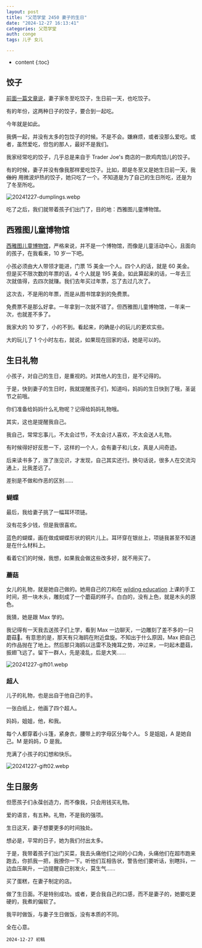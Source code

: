 ```yaml
---
layout: post
title: "父范学堂 2450 妻子的生日"
date: "2024-12-27 16:13:41"
categories: 父范学堂
auth: conge
tags: 儿子 女儿

---
```

* content
{:toc}

## 饺子

[前面一篇文章说](https://conge.livingwithfcs.org/2024/12/27/ReturnPoint-winter-solstice/)，妻子家冬至吃饺子，生日前一天，也吃饺子。

有的年份，这两种日子的饺子，要合到一起吃。

今年就是如此。




我俩一起，并没有太多的包饺子的时候。不是不会。嫌麻烦，或者没那么爱吃。或者，虽然爱吃，但包的那人，最好不是我们。

我家经常吃的饺子，几乎总是来自于 Trader Joe's 商店的一款鸡肉馅儿的饺子。

有的时候，妻子并没有像我那样爱吃饺子。比如，即是冬至又是她生日前一天，我~~做的~~ 用微波炉热的饺子，她只吃了一个。不知道是为了自己的生日所吃，还是为了冬至所吃。

![20241227-dumplings.webp](https://s2.loli.net/2024/12/28/u6fgLjqUO3p8bSa.webp)

吃了之后，我们就带着孩子们出门了，目的地：西雅图儿童博物馆。

## 西雅图儿童博物馆

[西雅图儿童博物馆](https://seattlechildrensmuseum.org/)，严格来说，并不是一个博物馆，而像是儿童活动中心，且面向的孩子，在我看来，10 岁一下吧。

小孩必须由大人带领才能进，门票 15 美金一个人。四个人的话，就是 60 美金。但是买不限次数的年票的话，4 个人就是 195 美金。如此算起来的话，一年去三次就值得，去四次就赚。我们去年买过年票，忘了去过几次了。

这次去，不是用的年票，而是从图书馆拿到的免费票。

免费票不是那么好拿。一年拿到一次就不错了。但西雅图儿童博物馆，一年来一次，也就差不多了。

我家大的 10 岁了，小的不到。看起来，的确是小的玩儿的更欢实些。

大的玩儿了 1 个小时左右，就说，如果现在回家的话，她是可以的。

## 生日礼物

小孩子，对自己的生日，是重视的。对其他人的生日，是不记得的。

于是，快到妻子的生日时，我就提醒孩子们，知道吗，妈妈的生日快到了哦，圣诞节之前哦。

你们准备给妈妈什么礼物呢？记得给妈妈礼物哦。

其实，这也是提醒我自己。

我自己，常常忘事儿，不太会过节，不太会讨人喜欢，不太会送人礼物。

有时候得好好反思一下，这样的一个人，会有妻子和儿女，真是人间奇迹。

后来读书多了，涨了涨见识，才发现，自己其实还行。换句话说，很多人在交流沟通上，比我差远了。

差别是不做和作恶的区别……

### 蝴蝶

最后，我给妻子挑了一幅耳环项链。

没有花多少钱，但是我很喜欢。

蓝色的蝴蝶，画在做成蝴蝶形状的铜片儿上。耳环穿在银丝上，项链我甚至不知道是在什么材料上。

看着它们的时候，我想，如果我会做这些改多好，就不用买了。

### 蘑菇

女儿的礼物，就是她自己做的。她用自己的刀和在 [wilding education](https://www.wildingeducation.org/) 上课的手工时间，把一块木头，雕刻成了一个蘑菇的样子。白白的，没有上色，就是木头的原色。

我猜，她是跟 Max 学的。

我记得有一天我去送孩子们上学，看到 Max 一边聊天，一边雕刻了差不多的一只蘑菇🍄。有意思的是，那天有只海鸥在附近盘旋。不知出于什么原因，Max 把自己的作品抛在了地上。然后那只海鸥以迅雷不及掩耳之势，冲过来，一叼起木蘑菇，振翅飞远了。留下一群人，先是凌乱，后是大笑……

![20241227-gift01.webp](https://s2.loli.net/2024/12/28/axhdfUA4G9VswlO.webp)

### 超人

儿子的礼物，也是出自于他自己的手。

一张白纸上，他画了四个超人。

妈妈，姐姐，他，和我。

每个人都穿着小斗篷，紧身衣，腰带上的字母区分每个人。 S 是姐姐，A 是她自己。M 是妈妈，D 是我。

充满了小孩子的幻想和快乐。

![20241227-gift02.webp](https://s2.loli.net/2024/12/28/9HtIxh8Ap3w5zOf.webp)

## 生日服务

但愿孩子们永葆创造力，而不像我，只会用钱买礼物。

爱的语言，有五种。礼物，不是我的强项。

生日这天，妻子想要更多的时间独处。

想必是，平常的日子，她为我们付出太多。

于是，我带着孩子们出门买菜，我去头痛他们之间的小口角，头痛他们在超市跑来跑去，你抓我一把，我撩你一下。听他们互相告状，警告他们要听话，别瞎抖，一边血压飙升，一边提醒自己别发火，莫生气……

买了蛋糕，在妻子制定的店。

做了生日面。不是特别成功。或者，更合我自己的口感，而不是妻子的，她要吃更硬的，我煮的偏软了。

我平时做饭，与妻子生日做饭，没有本质的不同。

全在心意。

```
2024-12-27 初稿 
```
